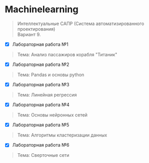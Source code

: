 # Machinelearning

> Интеллектуальные САПР (Система автоматизированного проектирования) <br />
> Вариант 9.  <br />

- [x] Лабораторная работа №1  <br />
> Тема: Анализ пассажиров корабля "Титаник"  <br />

- [x] Лабораторная работа №2  <br />
> Тема: Pandas и основы python  <br />

- [x] Лабораторная работа №3  <br />
> Тема: Линейная регрессия  <br />

- [x] Лабораторная работа №4  <br />
> Тема: Основы нейронных сетей  <br />

- [x] Лабораторная работа №5  <br />
> Тема: Алгоритмы кластеризации данных  <br />

- [x] Лабораторная работа №6  <br />
> Тема: Сверточные сети  <br />

